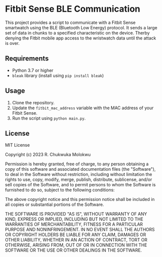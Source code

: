 
# Fitbit Sense BLE Communication

This project provides a script to communicate with a Fitbit Sense smartwatch using the BLE (Bluetooth Low Energy) protocol. It sends a large set of data in chunks to a specified characteristic on the device. Therby denying the Fitbit mobile app access to the wristwatch data until the attack is over.

## Requirements

- Python 3.7 or higher
- `bleak` library (install using `pip install bleak`)

## Usage

1. Clone the repository.
2. Update the `fitbit_mac_address` variable with the MAC address of your Fitbit Sense.
3. Run the script using `python main.py`.

## License

MIT License

Copyright (c) 2023 R. Chukwuka Molokwu

Permission is hereby granted, free of charge, to any person obtaining a copy
of this software and associated documentation files (the "Software"), to deal
in the Software without restriction, including without limitation the rights
to use, copy, modify, merge, publish, distribute, sublicense, and/or sell
copies of the Software, and to permit persons to whom the Software is
furnished to do so, subject to the following conditions:

The above copyright notice and this permission notice shall be included in all
copies or substantial portions of the Software.

THE SOFTWARE IS PROVIDED "AS IS", WITHOUT WARRANTY OF ANY KIND, EXPRESS OR
IMPLIED, INCLUDING BUT NOT LIMITED TO THE WARRANTIES OF MERCHANTABILITY,
FITNESS FOR A PARTICULAR PURPOSE AND NONINFRINGEMENT. IN NO EVENT SHALL THE
AUTHORS OR COPYRIGHT HOLDERS BE LIABLE FOR ANY CLAIM, DAMAGES OR OTHER
LIABILITY, WHETHER IN AN ACTION OF CONTRACT, TORT OR OTHERWISE, ARISING FROM,
OUT OF OR IN CONNECTION WITH THE SOFTWARE OR THE USE OR OTHER DEALINGS IN THE
SOFTWARE.
